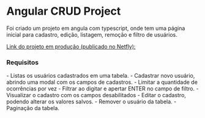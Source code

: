 # Angular CRUD Project

Foi criado um projeto em angula com typescript, onde tem uma página inicial para cadastro, edição, listagem, remoção e filtro de usuários.

 [Link do projeto em produção (publicado no Netfly):](https://64a857cef65afa15eaefb5d6--teal-madeleine-030a67.netlify.app)

<h3>Requisitos</h3>
- Listas os usuários cadastrados em uma tabela.
- Cadastrar novo usuário, abrindo uma modal com os campos de cadastros.
- Limitar a quantidade de ocorrências por vez
- Filtrar ao digitar e apertar ENTER no campo de filtro.
- Visualizar o cadastro com os campos desabilitados
- Editar o cadastro, podendo alterar os valores salvos.
- Remover o usuário da tabela.
- Paginação da tabela.
